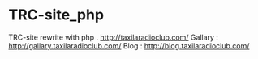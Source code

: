 # TRC-site_php
TRC-site rewrite with php . http://taxilaradioclub.com/
Gallary : http://gallary.taxilaradioclub.com/
Blog : http://blog.taxilaradioclub.com/
